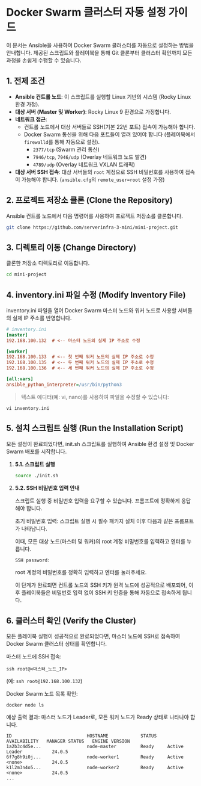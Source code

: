 # Docker Swarm 클러스터 자동 설정 가이드

이 문서는 Ansible을 사용하여 Docker Swarm 클러스터를 자동으로 설정하는 방법을 안내합니다. 제공된 스크립트와 플레이북을 통해 Git 클론부터 클러스터 확인까지 모든 과정을 손쉽게 수행할 수 있습니다.

## 1. 전제 조건

*   **Ansible 컨트롤 노드**: 이 스크립트를 실행할 Linux 기반의 시스템 (Rocky Linux 환경 가정).
*   **대상 서버 (Master 및 Worker)**: Rocky Linux 9 환경으로 가정합니다.
*   **네트워크 접근**:
    *   컨트롤 노드에서 대상 서버들로 SSH(기본 22번 포트) 접속이 가능해야 합니다.
    *   Docker Swarm 통신을 위해 다음 포트들이 열려 있어야 합니다 (플레이북에서 `firewalld`를 통해 자동으로 설정).
        *   `2377/tcp` (Swarm 관리 통신)
        *   `7946/tcp`, `7946/udp` (Overlay 네트워크 노드 발견)
        *   `4789/udp` (Overlay 네트워크 VXLAN 트래픽)
*   **대상 서버 SSH 접속**: 대상 서버들의 `root` 계정으로 SSH 비밀번호를 사용하여 접속이 가능해야 합니다. (`ansible.cfg`의 `remote_user=root` 설정 가정)

## 2. 프로젝트 저장소 클론 (Clone the Repository)

Ansible 컨트롤 노드에서 다음 명령어를 사용하여 프로젝트 저장소를 클론합니다.

```bash
git clone https://github.com/serverinfra-3-mini/mini-project.git
```

## 3. 디렉토리 이동 (Change Directory)
클론한 저장소 디렉토리로 이동합니다.

```bash
cd mini-project
```

## 4. inventory.ini 파일 수정 (Modify Inventory File)
inventory.ini 파일을 열어 Docker Swarm 마스터 노드와 워커 노드로 사용할 서버들의 실제 IP 주소를 반영합니다.

```ini
# inventory.ini
[master]
192.168.100.132  # <-- 마스터 노드의 실제 IP 주소로 수정

[worker]
192.168.100.133  # <-- 첫 번째 워커 노드의 실제 IP 주소로 수정
192.168.100.135  # <-- 두 번째 워커 노드의 실제 IP 주소로 수정
192.168.100.136  # <-- 세 번째 워커 노드의 실제 IP 주소로 수정

[all:vars]
ansible_python_interpreter=/usr/bin/python3
```
> 텍스트 에디터(예: vi, nano)를 사용하여 파일을 수정할 수 있습니다:

`vi inventory.ini`

## 5. 설치 스크립트 실행 (Run the Installation Script)
모든 설정이 완료되었다면, init.sh 스크립트를 실행하여 Ansible 환경 설정 및 Docker Swarm 배포를 시작합니다.

1. **5.1. 스크립트 실행**
    ```bash
    source ./init.sh
    ```

2. **5.2. SSH 비밀번호 입력 안내**

    스크립트 실행 중 비밀번호 입력을 요구할 수 있습니다. 프롬프트에 정확하게 응답해야 합니다.

    초기 비밀번호 입력: 스크립트 실행 시 필수 패키지 설치 이후 다음과 같은 프롬프트가 나타납니다.

    이때, 모든 대상 노드(마스터 및 워커)의 root 계정 비밀번호를 입력하고 엔터를 누릅니다.

    `SSH password:`

    root 계정의 비밀번호를 정확히 입력하고 엔터를 눌러주세요.

    이 단계가 완료되면 컨트롤 노드의 SSH 키가 원격 노드에 성공적으로 배포되어, 이후 플레이북들은 비밀번호 입력 없이 SSH 키 인증을 통해 자동으로 접속하게 됩니다.

## 6. 클러스터 확인 (Verify the Cluster)
모든 플레이북 실행이 성공적으로 완료되었다면, 마스터 노드에 SSH로 접속하여 Docker Swarm 클러스터 상태를 확인합니다.

마스터 노드에 SSH 접속:

`ssh root@<마스터_노드_IP>`

(예: `ssh root@192.168.100.132`)

Docker Swarm 노드 목록 확인:

`docker node ls`


예상 출력 결과: 마스터 노드가 Leader로, 모든 워커 노드가 Ready 상태로 나타나야 합니다.
```
ID                            HOSTNAME            STATUS    AVAILABILITY   MANAGER STATUS   ENGINE VERSION
1a2b3c4d5e...                 node-master         Ready     Active         Leader           24.0.5
6f7g8h9i0j...                 node-worker1        Ready     Active         <none>           24.0.5
k1l2m3n4o5...                 node-worker2        Ready     Active         <none>           24.0.5
...
```
